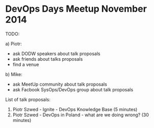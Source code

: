 DevOps Days Meetup November 2014
================================

TODO:

a) Piotr:
- ask DODW speakers about talk proposals
- ask friends about talks proposals
- find a venue

b) Mike:
- ask MeetUp community about talk proposals
- ask Facbook SysOps/DevOps group about talk proposals


List of talk proposals:
1. Piotr Szwed - Ignite - DevOps Knowledge Base (5 minutes)
2. Piotr Szwed - DevOps in Poland - what are we doing wrong? (30 minutes)
